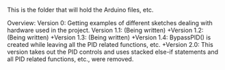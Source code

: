 This is the folder that will hold the Arduino files, etc.

Overview:
  Version 0: Getting examples of different sketches dealing with hardware used in the project.
  Version 1.1: (Being written)
  +Version 1.2: (Being written)
  +Version 1.3: (Being written)
  +Version 1.4: BypassPID() is created while leaving all the PID related functions, etc.
  +Version 2.0: This version takes out the PID controls and uses stacked else-if statements and all PID related functions, etc., were                     removed.
